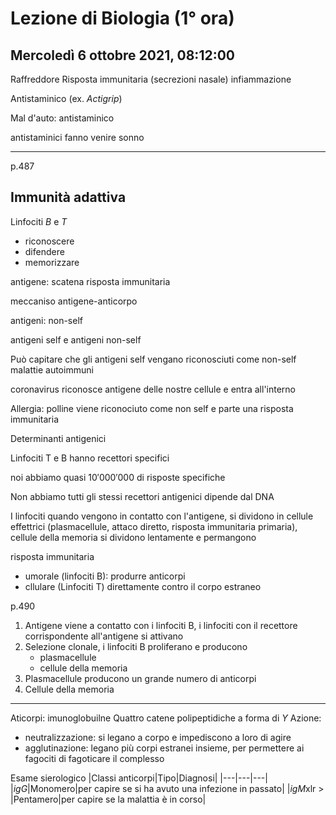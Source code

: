#  Lezione di Biologia (1° ora)
## Mercoledì 6 ottobre 2021, 08:12:00

Raffreddore
Risposta immunitaria (secrezioni nasale) infiammazione

Antistaminico (ex. _Actigrip_)

Mal d'auto: antistaminico

antistaminici fanno venire sonno

---
p.487
## Immunità adattiva

Linfociti $B$ e $T$

* riconoscere
* difendere
* memorizzare


antigene: scatena risposta immunitaria

meccaniso antigene-anticorpo

antigeni: non-self

antigeni self e antigeni non-self

Può capitare che gli antigeni self vengano riconosciuti come non-self
malattie autoimmuni

coronavirus riconosce antigene delle nostre cellule e entra all'interno

Allergia: polline viene riconociuto come non self e parte una risposta immunitaria

Determinanti antigenici

Linfociti T e B hanno recettori specifici

noi abbiamo quasi $10'000'000$ di risposte specifiche


Non abbiamo tutti gli stessi recettori antigenici dipende dal DNA


I linfociti quando vengono in contatto con l'antigene, si dividono in cellule effettrici (plasmacellule, attaco diretto, risposta immunitaria primaria), cellule della memoria si dividono lentamente e permangono



risposta immunitaria
* umorale (linfociti B): produrre anticorpi
* cllulare (Linfociti T) direttamente contro il corpo estraneo

p.490

1. Antigene viene a contatto con i linfociti B, i linfociti con il recettore corrispondente all'antigene si attivano
2. Selezione clonale, i linfociti B proliferano  e producono 
	* plasmacellule 
	* cellule della memoria
3. Plasmacellule producono un grande numero di anticorpi
4. Cellule della memoria

---
Aticorpi: imunoglobuilne
Quattro catene polipeptidiche a forma di $Y$
Azione:
* neutralizzazione: si legano a corpo e impediscono a loro di agire
* agglutinazione: legano più corpi estranei insieme, per permettere ai fagociti di fagoticare il complesso

Esame sierologico
|Classi anticorpi|Tipo|Diagnosi|
|---|---|---|
|$igG$|Monomero|per capire se si ha avuto una infezione in passato|
|$igM$xlr > |Pentamero|per capire se la malattia è in corso|


<!--stackedit_data:
eyJoaXN0b3J5IjpbMTQzMTE2OTY1NywyMDM2MzgzODM3LC00OT
czOTIxMTUsMzUxNzEyNzkyLC0xNTUyMDA3Mjg1LC0xMzQ4MTUy
MTddfQ==
-->